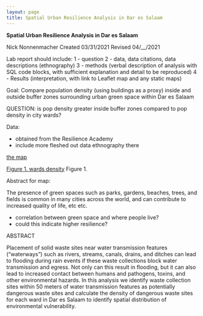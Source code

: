```yaml
---
layout: page
title: Spatial Urban Resilience Analysis in Dar es Salaam
---
```


**Spatial Urban Resilience Analysis in Dar es Salaam**

Nick Nonnenmacher
Created 03/31/2021
Revised 04/__/2021

Lab report should include:
1 - question
2 - data, data citations, data descriptions (ethnography)
3 - methods (verbal description of analysis with SQL code blocks, with sufficient explanation and detail to be reproduced)
4 - Results (interpretation, with link to Leaflet map and any static maps)

Goal: Compare population density (using buildings as a proxy) inside and outside buffer zones surrounding urban green space within Dar es Salaam

QUESTION: is pop density greater inside buffer zones compared to pop density in city wards?

Data:
- obtained from the Resilience Academy
- include more fleshed out data ethnography there


[the map](/Darspatialanalysis/assets/)

[Figure 1. wards density](/Darspatialanalysis/assets/warddensitymap1.png)
Figure 1.

Abstract for map:

The presence of green spaces such as parks, gardens, beaches, trees, and fields is common in many cities across the world, and can contribute to increased quality of life, etc etc.
  - correlation between green space and where people live?
  - could this indicate higher resilience?


ABSTRACT

Placement of solid waste sites near water transmission features (“waterways”) such as rivers, streams, canals, drains, and ditches can lead to flooding during rain events if these waste collections block water transmission and egress. Not only can this result in flooding, but it can also lead to increased contact between humans and pathogens, toxins, and other environmental hazards. In this analysis we identify waste collection sites within 50 meters of water transmission features as potentially dangerous waste sites and calculate the density of dangerous waste sites for each ward in Dar es Salaam to identify spatial distribution of environmental vulnerability.

